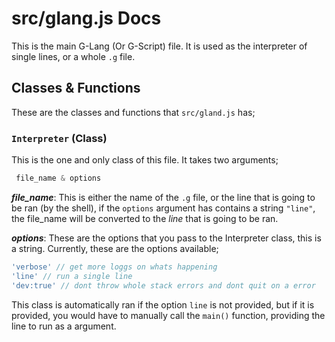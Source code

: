 # src/glang.js Docs

This is the main G-Lang (Or G-Script) file. It is used as the interpreter of single lines, or a whole `.g` file.

## Classes & Functions

These are the classes and functions that `src/gland.js` has;

### `Interpreter` (Class)

This is the one and only class of this file. It takes two arguments;
```js
 file_name & options
```

___file_name___: This is either the name of the `.g` file, or the line that is going to be ran (by the shell), if the `options` argument has contains a string `"line"`, the file_name will be converted to the _line_ that is going to be ran.

___options___: These are the options that you pass to the Interpreter class, this is a string. Currently, these are the options available;
```js
'verbose' // get more loggs on whats happening
'line' // run a single line
'dev:true' // dont throw whole stack errors and dont quit on a error
```

This class is automatically ran if the option `line` is not provided, but if it is provided, you would have to manually call the `main()` function, providing the line to run as a argument. 
